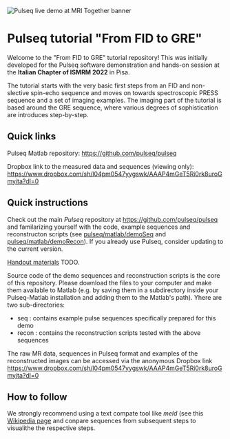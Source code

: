![Pulseq live demo at MRI Together banner](mri_together_esmrmb_banner.png)
# Pulseq tutorial "From FID to GRE"

Welcome to the "From FID to GRE" tutorial repository! This was initially developed for the Pulseq software demonstration and hands-on session at the **Italian Chapter of ISMRM 2022** in Pisa.

The tutorial starts with the very basic first steps from an FID and non-slective spin-echo sequence and moves on towards spectroscopic PRESS sequence and a set of imaging examples. The imaging part of the tutorial is based around the GRE sequence, where various degrees of sophistication are introduces step-by-step.

## Quick links

Pulseq Matlab repository: 
https://github.com/pulseq/pulseq

Dropbox link to the measured data and sequences (viewing only): 
https://www.dropbox.com/sh/l04pm0547yygswk/AAAP4mGeT5Ri0rk8uroGmyita?dl=0
 
## Quick instructions

Check out the main *Pulseq* repository at https://github.com/pulseq/pulseq and familarizing yourself with the code, example sequences and reconstructon scripts (see 
[pulseq/matlab/demoSeq](https://github.com/pulseq/pulseq/tree/master/matlab/demoSeq) and [pulseq/matlab/demoRecon](https://github.com/pulseq/pulseq/tree/master/matlab/demoRecon)). If you already use Pulseq, consider updating to the current version.

[Handout materials](Handout.pdf) TODO.

Source code of the demo sequences and reconstruction scripts is the core of this repository. Please download the files to your computer and make them available to Matlab (e.g. by saving them in a subdirectory inside your Pulseq-Matlab installation and adding them to the Matlab's path). Yhere are two sub-directories:

* seq : contains example pulse sequences specifically prepared for this demo
* recon : contains the reconstruction scripts tested with the above sequences

The raw MR data, sequences in Pulseq format and examples of the reconstructed images can be accessed via the anonymous Dropbox link https://www.dropbox.com/sh/l04pm0547yygswk/AAAP4mGeT5Ri0rk8uroGmyita?dl=0 

## How to follow 

We strongly recommend using a text compate tool like *meld* (see this [Wikipedia page](https://en.wikipedia.org/wiki/Meld_(software)) and conpare sequences from subsequent steps to visualithe the respective steps.


